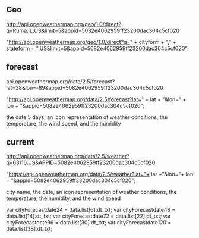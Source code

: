 ## Geo

http://api.openweathermap.org/geo/1.0/direct?q=Ruma,IL,US&limit=5&appid=5082e4062959ff23200dac304c5cf020

"http://api.openweathermap.org/geo/1.0/direct?q=" +
cityform +
"," +
stateform +
",US&limit=5&appid=5082e4062959ff23200dac304c5cf020";

## forecast

api.openweathermap.org/data/2.5/forecast?lat=38&lon=-89&appid=5082e4062959ff23200dac304c5cf020

"http://api.openweathermap.org/data/2.5/forecast?lat=" +
lat +
"&lon=" +
lon +
"&appid=5082e4062959ff23200dac304c5cf020";

the date 5 days, an icon representation of weather conditions, the temperature, the wind speed, and the humidity

## current

http://api.openweathermap.org/data/2.5/weather?q=63116,US&APPID=5082e4062959ff23200dac304c5cf020

"https://api.openweathermap.org/data/2.5/weather?lat="+ lat +"&lon="+ lon + "&appid=5082e4062959ff23200dac304c5cf020";

city name, the date, an icon representation of weather conditions, the temperature, the humidity, and the wind speed

var cityForecastdate24 = data.list[6].dt_txt;
var cityForecastdate48 = data.list[14].dt_txt;
var cityForecastdate72 = data.list[22].dt_txt;
var cityForecastdate96 = data.list[30].dt_txt;
var cityForecastdate120 = data.list[38].dt_txt;
